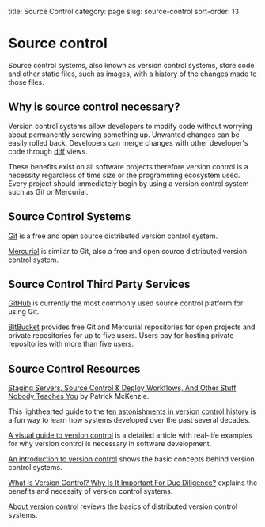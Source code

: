 title: Source Control
category: page
slug: source-control
sort-order: 13


# Source control
Source control systems, also known as version control systems, store code
and other static files, such as images, with a history of the changes made to
those files.

## Why is source control necessary?
Version control systems allow developers to modify code without worrying 
about permanently screwing something up. Unwanted changes can be easily rolled
back. Developers can merge changes with other developer's code through 
[diff](http://en.wikipedia.org/wiki/Diff) views. 

These benefits exist on all software projects therefore version control is 
a necessity regardless of time size or the programming ecosystem used. Every
project should immediately begin by using a version control system such
as Git or Mercurial.


## Source Control Systems
[Git](http://git-scm.com/) is a free and open source distributed version
control system.

[Mercurial](http://mercurial.selenic.com/) is similar to Git, also a free
and open source distributed version control system.


## Source Control Third Party Services
[GitHub](https://github.com/) is currently the most commonly used source
control platform for using Git.

[BitBucket](https://bitbucket.org/) provides free Git and Mercurial 
repositories for open projects and private repositories for up to five
users. Users pay for hosting private repositories with more than five users.


## Source Control Resources
[Staging Servers, Source Control & Deploy Workflows, And Other Stuff Nobody Teaches You](http://www.kalzumeus.com/2010/12/12/staging-servers-source-control-deploy-workflows-and-other-stuff-nobody-teaches-you/) by Patrick McKenzie.

This lighthearted guide to the 
[ten astonishments in version control history](http://www.flourish.org/blog/?p=397) 
is a fun way to learn how systems developed over the past several decades.

[A visual guide to version control](http://betterexplained.com/articles/a-visual-guide-to-version-control/) 
is a detailed article with real-life examples for why version control is
necessary in software development.

[An introduction to version control](http://guides.beanstalkapp.com/version-control/intro-to-version-control.html) 
shows the basic concepts behind version control systems.

[What Is Version Control? Why Is It Important For Due Diligence?](http://oss-watch.ac.uk/resources/versioncontrol) 
explains the benefits and necessity of version control systems.

[About version control](http://git-scm.com/book/en/Getting-Started-About-Version-Control) 
reviews the basics of distributed version control systems.

